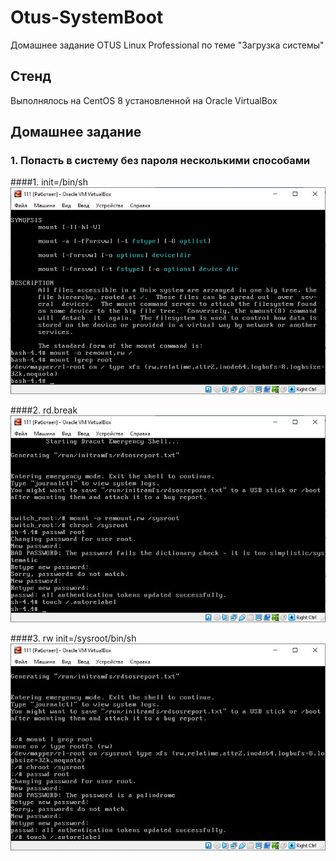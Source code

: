 # Otus-SystemBoot
Домашнее задание OTUS Linux Professional по теме "Загрузка системы"

## Стенд
Выполнялось на CentOS 8 установленной на Oracle VirtualBox


## Домашнее задание
### 1. Попасть в систему без пароля несколькими способами



####1. init=/bin/sh
![Init1](https://github.com/gardvor/Otus-Linux/blob/main/Otus-SystemBoot/init1.jpg)


####2. rd.break 
![rd.break](https://github.com/gardvor/Otus-Linux/blob/main/Otus-SystemBoot/rd.break.jpg)


####3. rw init=/sysroot/bin/sh
![init2](https://github.com/gardvor/Otus-Linux/blob/main/Otus-SystemBoot/Init%202.jpg)
